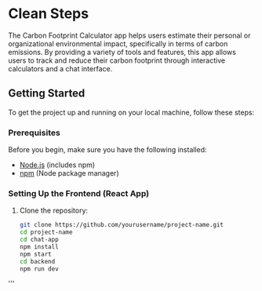 # Clean Steps

The Carbon Footprint Calculator app helps users estimate their personal or organizational environmental impact, specifically in terms of carbon emissions. By providing a variety of tools and features, this app allows users to track and reduce their carbon footprint through interactive calculators and a chat interface. 

## Getting Started

To get the project up and running on your local machine, follow these steps:

### Prerequisites

Before you begin, make sure you have the following installed:

- [Node.js](https://nodejs.org/) (includes npm)
- [npm](https://www.npmjs.com/) (Node package manager)

### Setting Up the Frontend (React App)

1. Clone the repository:

   ```bash
   git clone https://github.com/yourusername/project-name.git
   cd project-name
   cd chat-app
   npm install
   npm start
   cd backend
   npm run dev
  '''

